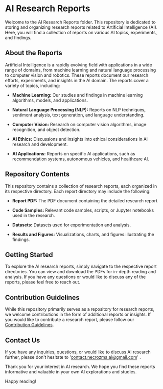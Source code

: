 # AI Research Reports

Welcome to the AI Research Reports folder. This repository is dedicated to storing and organizing research reports related to Artificial Intelligence (AI). Here, you will find a collection of reports on various AI topics, experiments, and findings.

## About the Reports

Artificial Intelligence is a rapidly evolving field with applications in a wide range of domains, from machine learning and natural language processing to computer vision and robotics. These reports document our research efforts, experiments, and insights in the AI domain. The reports cover a variety of topics, including:

- **Machine Learning:** Our studies and findings in machine learning algorithms, models, and applications.

- **Natural Language Processing (NLP):** Reports on NLP techniques, sentiment analysis, text generation, and language understanding.

- **Computer Vision:** Research on computer vision algorithms, image recognition, and object detection.

- **AI Ethics:** Discussions and insights into ethical considerations in AI research and development.

- **AI Applications:** Reports on specific AI applications, such as recommendation systems, autonomous vehicles, and healthcare AI.

## Repository Contents

This repository contains a collection of research reports, each organized in its respective directory. Each report directory may include the following:

- **Report PDF:** The PDF document containing the detailed research report.

- **Code Samples:** Relevant code samples, scripts, or Jupyter notebooks used in the research.

- **Datasets:** Datasets used for experimentation and analysis.

- **Results and Figures:** Visualizations, charts, and figures illustrating the findings.

## Getting Started

To explore the AI research reports, simply navigate to the respective report directories. You can view and download the PDFs for in-depth reading and analysis. If you have any questions or would like to discuss any of the reports, please feel free to reach out.

## Contribution Guidelines

While this repository primarily serves as a repository for research reports, we welcome contributions in the form of additional reports or insights. If you would like to contribute a research report, please follow our [Contribution Guidelines](CONTRIBUTING.md).

## Contact Us

If you have any inquiries, questions, or would like to discuss AI research further, please don't hesitate to 'contact.necrozma.ai@gmail.com' .

Thank you for your interest in AI research. We hope you find these reports informative and valuable in your own AI explorations and studies.

Happy reading!
